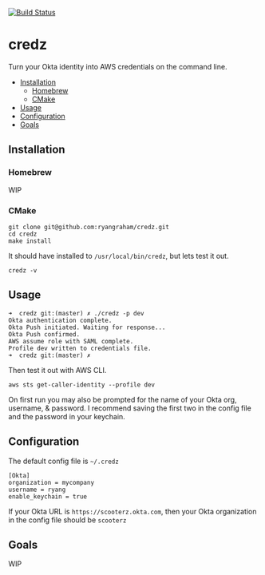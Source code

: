 
[![Build Status](https://circleci.com/gh/ryangraham/credz.svg?style=svg)](https://circleci.com/gh/ryangraham/credz)

# credz

Turn your Okta identity into AWS credentials on the command line.

- [Installation](#installation)
  - [Homebrew](#homebrew)
  - [CMake](#cmake)
- [Usage](#usage)
- [Configuration](#configuration)
- [Goals](#goals)

## Installation

### Homebrew

WIP

### CMake

```
git clone git@github.com:ryangraham/credz.git
cd credz
make install
```
It should have installed to `/usr/local/bin/credz`, but lets test it out.
```
credz -v
```

## Usage

```
➜  credz git:(master) ✗ ./credz -p dev
Okta authentication complete.
Okta Push initiated. Waiting for response...
Okta Push confirmed.
AWS assume role with SAML complete.
Profile dev written to credentials file.
➜  credz git:(master) ✗
```
Then test it out with AWS CLI.
```
aws sts get-caller-identity --profile dev
```

On first run you may also be prompted for the name of your Okta org, username, & password. I recommend saving the first two in the config file and the password in your keychain.

## Configuration

The default config file is `~/.credz`

```
[Okta]
organization = mycompany
username = ryang
enable_keychain = true

```
If your Okta URL is `https://scooterz.okta.com`, then your Okta organization in the config file should be `scooterz`

## Goals

WIP
